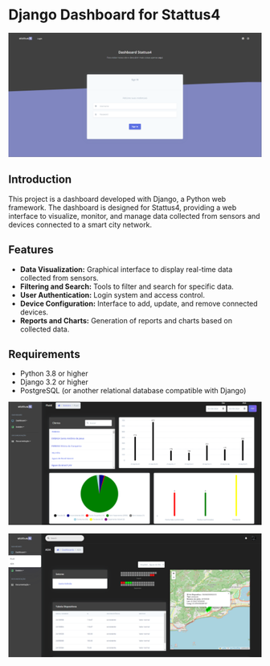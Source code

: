 # Django Dashboard for Stattus4

![Stattus4 Logo](img/home.png)

## Introduction

This project is a dashboard developed with Django, a Python web framework. The dashboard is designed for Stattus4, providing a web interface to visualize, monitor, and manage data collected from sensors and devices connected to a smart city network.

## Features

- **Data Visualization:** Graphical interface to display real-time data collected from sensors.
- **Filtering and Search:** Tools to filter and search for specific data.
- **User Authentication:** Login system and access control.
- **Device Configuration:** Interface to add, update, and remove connected devices.
- **Reports and Charts:** Generation of reports and charts based on collected data.

## Requirements

- Python 3.8 or higher
- Django 3.2 or higher
- PostgreSQL (or another relational database compatible with Django)

![Stattus4 Logo](img/dash.png)

![Stattus4 Logo](img/dash_1.png)
